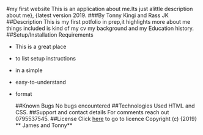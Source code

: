   #my first website
   This is an application about me.Its just alittle description about me}, {latest version 2019.
  ###By
  Tonny Kingi and Rass JK
  ##Description
  This is my first potfolio in prep,it highlights more about me things included is kind of my cv my background and my Education history.
  ##Setup/Installation Requirements
* This is a great place
* to list setup instructions
* in a simple
* easy-to-understand
* format

  ##Known Bugs
  No bugs encountered
  ##Technologies Used
  HTML and CSS.
  ##Support and contact details
  For comments reach out 0795537545.
  ##License
  Click [here](LICENSE) to go to licence
Copyright (c) {2019} ** James and Tonny**
